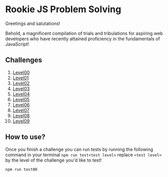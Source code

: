 # Rookie JS Problem Solving

Greetings and salutations!

Behold, a magnificent compilation of trials and tribulations for aspiring web developers who have recently attained proficiency in the fundamentals of JavaScript!

## Challenges

1. [Level00](https://github.com/1337WebDev/Rookie-JS-Challenges/tree/master/Level00)
2. [Level01](https://github.com/1337WebDev/Rookie-JS-Challenges/tree/master/Level01)
3. [Level02](https://github.com/1337WebDev/Rookie-JS-Challenges/tree/master/Level02)
4. [Level03](https://github.com/1337WebDev/Rookie-JS-Challenges/tree/master/Level03)
5. [Level04](https://github.com/1337WebDev/Rookie-JS-Challenges/tree/master/Level04)
6. [Level05](https://github.com/1337WebDev/Rookie-JS-Challenges/tree/master/Level05)
7. [Level06](https://github.com/1337WebDev/Rookie-JS-Challenges/tree/master/Level06)
8. [Level07](https://github.com/1337WebDev/Rookie-JS-Challenges/tree/master/Level07)
9. [Level08](https://github.com/1337WebDev/Rookie-JS-Challenges/tree/master/Level08)
10. [Level09](https://github.com/1337WebDev/Rookie-JS-Challenges/tree/master/Level09)

## How to use?

Once you finish a challenge you can run tests by running the following command in your terminal `npm run test<test level>` replace `<test level>` by the level of the challenge you'd like to test!

```bash
npm run test00
```
